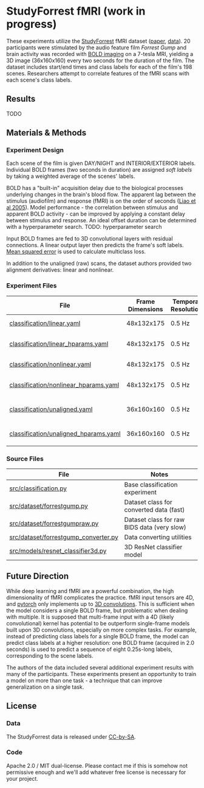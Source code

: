 # StudyForrest fMRI (work in progress)
These experiments utilize the [StudyForrest](https://www.studyforrest.org/) fMRI dataset ([paper](https://www.nature.com/articles/sdata20143), [data](https://openneuro.org/datasets/ds000113/versions/1.3.0)). 20 participants were stimulated by the audio feature film *Forrest Gump* and brain activity was recorded with [BOLD imaging](https://en.wikipedia.org/wiki/Blood-oxygen-level-dependent_imaging) on a 7-tesla MRI, yielding a 3D image (36x160x160) every two seconds for the duration of the film. The dataset includes start/end times and class labels for each of the film's 198 scenes. Researchers attempt to correlate features of the fMRI scans with each scene's class labels.

## Results
TODO

## Materials & Methods
### Experiment Design
Each scene of the film is given DAY/NIGHT and INTERIOR/EXTERIOR labels. Individual BOLD frames (two seconds in duration) are assigned *soft labels* by taking a weighted average of the scenes' labels. 

BOLD has a "built-in" acquisition delay due to the biological processes underlying changes in the brain's blood flow. The apparent lag between the stimulus (audiofilm) and response (fMRI) is on the order of seconds ([Liao et al 2005](https://www.math.mcgill.ca/keith/delay/delay.pdf)). Model performance - the correlation between stimulus and apparent BOLD activity - can be improved by applying a constant delay between stimulus and response. An ideal offset duration can be determined with a hyperparameter search. TODO: hyperparameter search

Input BOLD frames are fed to 3D convolutional layers with residual connections. A linear output layer then predicts the frame's soft labels. [Mean squared error](https://en.wikipedia.org/wiki/Mean_squared_error) is used to calculate multiclass loss.

In addition to the unaligned (raw) scans, the dataset authors provided two alignment derivatives: linear and nonlinear. 

### Experiment Files
| File                                                                              | Frame Dimensions | Temporal Resolution | Notes
| --------------------------------------------------------------------------------- | ---------------- | ------------------- | -----
| [classification/linear.yaml](classification/linear.yaml)                          | 48x132x175       | 0.5 Hz              | Linear alignment
| [classification/linear_hparams.yaml](classification/linear_hparams.yaml)          | 48x132x175       | 0.5 Hz              | Hyperparameter search for `linear.yaml`
| [classification/nonlinear.yaml](classification/nonlinear.yaml)                    | 48x132x175       | 0.5 Hz              | Nonlinear alignment
| [classification/nonlinear_hparams.yaml](classification/nonlinear_hparams.yaml)    | 48x132x175       | 0.5 Hz              | Hyperparameter search for `nonlinear.yaml`
| [classification/unaligned.yaml](classification/unaligned.yaml)                    | 36x160x160       | 0.5 Hz              | No alignment (raw), base experiment
| [classification/unaligned_hparams.yaml](classification/unaligned_hparams.yaml)    | 36x160x160       | 0.5 Hz              | Hyperparameter search for `unaligned.yaml`

### Source Files
| File                                                                          | Notes
| ----------------------------------------------------------------------------- | ----- 
| [src/classification.py](/src/classification.py)                               | Base classification experiment
| [src/dataset/forrestgump.py](/src/dataset/forrestgump.py)                     | Dataset class for converted data (fast)
| [src/dataset/forrestgumpraw.py](/src/dataset/forrestgumpraw.py)               | Dataset class for raw BIDS data (very slow)
| [src/dataset/forrestgump_converter.py](/src/dataset/forrestgump_converter.py) | Data converting utilities
| [src/models/resnet_classifier3d.py](/src/models/resnet_classifier3d.py)       | 3D ResNet classifier model

## Future Direction
While deep learning and fMRI are a powerful combination, the high dimensionality of fMRI complicates the practice. fMRI input tensors are 4D, and [pytorch](https://pytorch.org/) only implements up to [3D convolutions](https://pytorch.org/docs/stable/generated/torch.nn.Conv3d.html). This is sufficient when the model considers a single BOLD frame, but problematic when dealing with multiple. It is supposed that multi-frame input with a 4D (likely convolutional) kernel has potential to be outperform single-frame models built upon 3D convolutions, especially on more complex tasks. For example, instead of predicting class labels for a single BOLD frame, the model can predict class labels at a higher resolution: one BOLD frame (acquired in 2.0 seconds) is used to predict a sequence of eight 0.25s-long labels, corresponding to the scene labels.

The authors of the data included several additional experiment results with many of the participants. These experiments present an opportunity to train a model on more than one task - a technique that can improve generalization on a single task. 

## License
### Data
The StudyForrest data is released under [CC-by-SA](https://creativecommons.org/licenses/by-sa/4.0/).

### Code
Apache 2.0 / MIT dual-license. Please contact me if this is somehow not permissive enough and we'll add whatever free license is necessary for your project.
